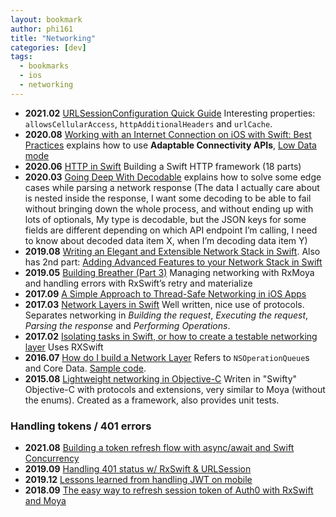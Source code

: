 ```yaml
---
layout: bookmark
author: phi161
title: "Networking"
categories: [dev]
tags:
  - bookmarks
  - ios
  - networking
---
```


* **2021.02** [URLSessionConfiguration Quick Guide](https://useyourloaf.com/blog/urlsessionconfiguration-quick-guide/) Interesting properties: `allowsCellularAccess`, `httpAdditionalHeaders` and `urlCache`.
* **2020.08** [Working with an Internet Connection on iOS with Swift: Best Practices](https://www.vadimbulavin.com/network-connectivity-on-ios-with-swift/) explains how to use **Adaptable Connectivity APIs**, [Low Data mode](https://support.apple.com/en-us/HT210596)
* **2020.06** [HTTP in Swift](https://davedelong.com/blog/2020/06/27/http-in-swift-part-1/) Building a Swift HTTP framework (18 parts)
* **2020.03** [Going Deep With Decodable](https://martiancraft.com/blog/2020/03/going-deep-with-decodable/) explains how to solve some edge cases while parsing a network response (The data I actually care about is nested inside the response, I want some decoding to be able to fail without bringing down the whole process, and without ending up with lots of optionals, My type is decodable, but the JSON keys for some fields are different depending on which API endpoint I’m calling, I need to know about decoded data item X, when I’m decoding data item Y)
* **2019.08** [Writing an Elegant and Extensible Network Stack in Swift](https://medium.com/device-blogs/writing-an-elegant-and-extensible-network-stack-in-swift-e2f5d9ab3ea9). Also has 2nd part: [Adding Advanced Features to your Network Stack in Swift](https://medium.com/device-blogs/adding-advanced-features-to-your-network-stack-in-swift-941ecfff8dc3)
* **2019.05** [Building Breather (Part 3)](https://medium.com/@alexandrosbaramilis/building-breather-part-3-managing-networking-with-rxmoya-and-handling-errors-with-rxswifts-c300648858b8) Managing networking with RxMoya and handling errors with RxSwift’s retry and materialize
* **2017.09** [A Simple Approach to Thread-Safe Networking in iOS Apps](https://robots.thoughtbot.com/a-simple-approach-to-thread-safe-networking-in-ios-apps)
* **2017.03** [Network Layers in Swift](https://medium.com/@danielemargutti/network-layers-in-swift-7fc5628ff789) Well written, nice use of protocols. Separates networking in _Building the request_, _Executing the request_, _Parsing the response_ and _Performing Operations_.
* **2017.02** [Isolating tasks in Swift, or how to create a testable networking layer](https://medium.com/ios-os-x-development/isolating-tasks-in-swift-or-how-to-create-a-testable-networking-layer-d0380e69f7e3) Uses RXSwift
* **2016.07** [How do I build a Network Layer](http://szulctomasz.com/how-do-I-build-a-network-layer/) Refers to `NSOperationQueue`s and Core Data. [Sample code](https://github.com/tomkowz/NetworkLayerExample).
* **2015.08** [Lightweight networking in Objective-C](http://ilya.puchka.me/networking-use-case/) Writen in "Swifty" Objective-C with protocols and extensions, very similar to Moya (without the enums). Created as a framework, also provides unit tests.

### Handling tokens / 401 errors

* **2021.08** [Building a token refresh flow with async/await and Swift Concurrency](https://www.donnywals.com/building-a-token-refresh-flow-with-async-await-and-swift-concurrency/)
* **2019.09** [Handling 401 status w/ RxSwift & URLSession](https://stackoverflow.com/a/58126527/289501)
* **2019.12** [Lessons learned from handling JWT on mobile](https://tech.just-eat.com/2019/12/04/lessons-learned-from-handling-jwt-on-mobile/)
* **2018.09** [The easy way to refresh session token of Auth0 with RxSwift and Moya](https://datarockets.com/blog/refresh-token-moya-rxswift/)
